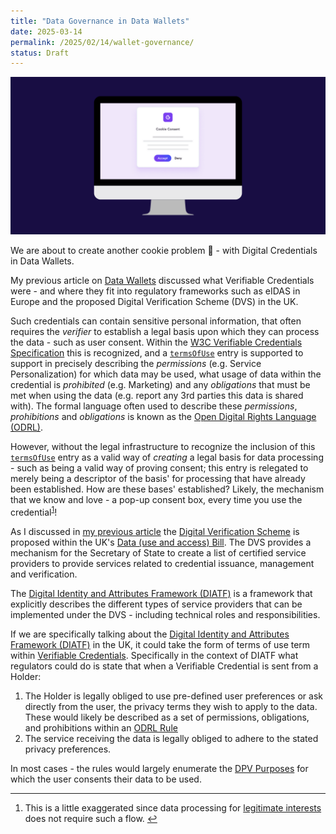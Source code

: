 ```yaml
---
title: "Data Governance in Data Wallets"
date: 2025-03-14
permalink: /2025/02/14/wallet-governance/
status: Draft
---
```


![](/cookie.webp)

We are about to create another cookie problem :cookie: - with Digital Credentials in Data Wallets.

My previous article on [Data Wallets](/2025/02/14/data-wallets/) discussed what Verifiable Credentials were - and where they fit into regulatory frameworks such as eIDAS in Europe and the proposed Digital Verification Scheme (DVS) in the UK. 

Such credentials can contain sensitive personal information, that often requires the *verifier* to establish a legal basis upon which they can process the data - such as user consent. Within the [W3C Verifiable Credentials Specification](https://www.w3.org/TR/vc-data-model-2.0/) this is recognized, and a [`termsOfUse`](https://www.w3.org/TR/vc-data-model-2.0/#terms-of-use) entry is supported to support in precisely describing the *permissions* (e.g. Service Personalization) for which data may be used, what usage of data within the credential is *prohibited* (e.g. Marketing) and any *obligations* that must be met when using the data (e.g. report any 3rd parties this data is shared with). The formal language often used to describe these *permissions*, *prohibitions* and *obligations* is known as the [Open Digital Rights Language (ODRL)](https://www.w3.org/TR/odrl-model/#rule).

However, without the legal infrastructure to recognize the inclusion of this [`termsOfUse`](https://www.w3.org/TR/vc-data-model-2.0/#terms-of-use) entry as a valid way of *creating* a legal basis for data processing - such as being a valid way of proving consent; this entry is relegated to merely being a descriptor of the basis' for processing that have already been established. How are these bases' established? Likely, the mechanism that we know and love - a pop-up consent box, every time you use the credential<sup id="fnref1"><a href="#fn1">1</a></sup>!

As I discussed in [my previous article](https://blog.jeswr.org/2025/02/14/data-wallets#datauseandaccessbill) the [Digital Verification Scheme](https://www.gov.uk/guidance/digital-identity) is proposed within the UK's [Data (use and access) Bill](https://bills.parliament.uk/bills/3825/). The DVS provides a mechanism for the Secretary of State to create a list of certified service providers to provide services related to credential issuance, management and verification.

The [Digital Identity and Attributes Framework (DIATF)](https://www.gov.uk/government/collections/uk-digital-identity-and-attributes-trust-framework) is a framework that explicitly describes the different types of service providers that can be implemented under the DVS - including technical roles and responsibilities.

If we are specifically talking about the [Digital Identity and Attributes Framework (DIATF)](https://www.gov.uk/government/collections/uk-digital-identity-and-attributes-trust-framework) in the UK, it could take the form of terms of use term within [Verifiable Credentials](https://www.w3.org/TR/vc-data-model-2.0/#terms-of-use). Specifically in the context of DIATF what regulators could do is state that when a Verifiable Credential is sent from a Holder:
1. The Holder is legally obliged to use pre-defined user preferences or ask directly from the user, the privacy terms they wish to apply to the data. These would likely be described as a set of permissions, obligations, and prohibitions within an [ODRL Rule](https://www.w3.org/TR/odrl-model/#rule)
2. The service receiving the data is legally obliged to adhere to the stated privacy preferences.

In most cases - the rules would largely enumerate the [DPV Purposes](https://w3c.github.io/dpv/2.0/dpv/) for which the user consents their data to be used.

<div class="footnotes">
  <hr/>
  <ol>
    <li id="fn1">This is a little exaggerated since data processing for <a href="https://ico.org.uk/for-organisations/uk-gdpr-guidance-and-resources/lawful-basis/legitimate-interests/what-is-the-legitimate-interests-basis/">legitimate interests</a> does not require such a flow. <a href="#fnref1">↩</a></li>
  </ol>
</div>
